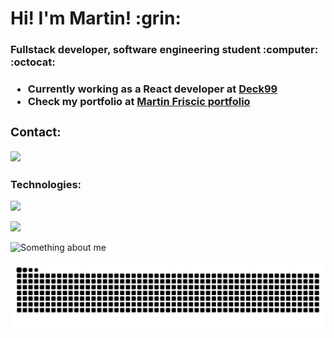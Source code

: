 <h1> Hi! I'm Martin! :grin: </h1>

<h3>Fullstack developer, software engineering student :computer: :octocat: <h3/>

+ Currently working as a React developer at <a href="https://www.deck99.com/">Deck99<a/>
+ Check my portfolio at <a href="https://martin-friscic-dev.netlify.app/">Martin Friscic portfolio<a/> 

<h3 align="left">Contact:</h3>
<p align="left">
<a href="https://linkedin.com/in/martin-friščić-6164ab202" target="blank"> <img src="https://skillicons.dev/icons?i=linkedin&theme=dark&perline=10")></a>
</p>

<h3 align="left">Technologies:</h3>

  <p>
     <a href="https://skillicons.dev">
  <img src="https://skillicons.dev/icons?i=next,react,angular,vue,express,cs,laravel,java,docker,figma,kotlin,flutter,jquery&theme=dark")>
        </a>
    </p>
<!--<h3>My college account:https://github.com/mfriscic20<h3/>-->
 
 ![](https://komarev.com/ghpvc/?username=Fr1k1)
    
![Something about me](https://github-readme-stats.vercel.app/api?username=Fr1k1&&show_icons=true&title_color=ffffff&icon_color=bb2acf&text_color=daf7dc&bg_color=151515)

![Snake animation](https://raw.githubusercontent.com/Fr1k1/Fr1k1/output/github-contribution-grid-snake-dark.svg)

